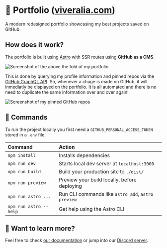 # 💼 Portfolio ([viveralia.com](https://astro.build))

A modern redesigned portfolio showcasing my best projects saved on GitHub.

## How does it work?

The portfolio is built using [Astro](https://astro.build/) with SSR routes using **GitHub as a CMS**.

![Screenshot of the above the fold of my portfolio](https://i.ibb.co/TY65SF6/localhost-4321.png)

This is done by querying my profile information and pinned repos via the [GitHub GraphQL API](https://docs.github.com/en/graphql). So, whenever a chage is made on GitHub, it will inmediatly be displayed on the portfolio. It is all automated and there is no need to duplicate the same information over and over again!

![Screenshot of my pinned GitHub repos](https://i.ibb.co/dpbG6pr/Screenshot-2022-12-06-at-13-01-47.png)

## 🧞 Commands

To run the project locally you first need a `GITHUB_PERSONAL_ACCESS_TOKEN` stored in a `.env` file.

| Command                | Action                                             |
| :--------------------- | :------------------------------------------------- |
| `npm install`          | Installs dependencies                              |
| `npm run dev`          | Starts local dev server at `localhost:3000`        |
| `npm run build`        | Build your production site to `./dist/`            |
| `npm run preview`      | Preview your build locally, before deploying       |
| `npm run astro ...`    | Run CLI commands like `astro add`, `astro preview` |
| `npm run astro --help` | Get help using the Astro CLI                       |

## 👀 Want to learn more?

Feel free to check [our documentation](https://docs.astro.build) or jump into our [Discord server](https://astro.build/chat).
